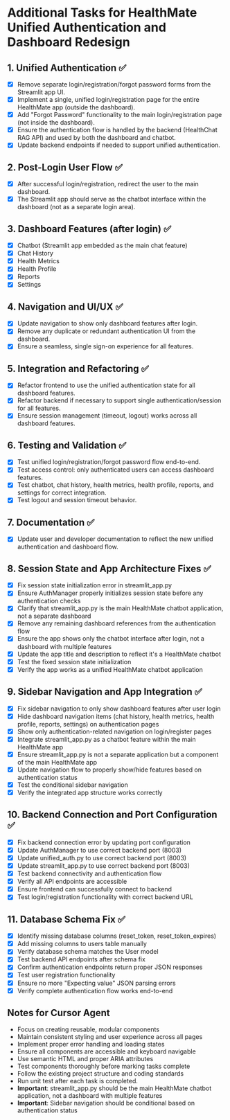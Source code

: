 # Additional Tasks for HealthMate Unified Authentication and Dashboard Redesign

## 1. Unified Authentication ✅
- [x] Remove separate login/registration/forgot password forms from the Streamlit app UI.
- [x] Implement a single, unified login/registration page for the entire HealthMate app (outside the dashboard).
- [x] Add "Forgot Password" functionality to the main login/registration page (not inside the dashboard).
- [x] Ensure the authentication flow is handled by the backend (HealthChat RAG API) and used by both the dashboard and chatbot.
- [x] Update backend endpoints if needed to support unified authentication.

## 2. Post-Login User Flow ✅
- [x] After successful login/registration, redirect the user to the main dashboard.
- [x] The Streamlit app should serve as the chatbot interface within the dashboard (not as a separate login area).

## 3. Dashboard Features (after login) ✅
- [x] Chatbot (Streamlit app embedded as the main chat feature)
- [x] Chat History
- [x] Health Metrics
- [x] Health Profile
- [x] Reports
- [x] Settings

## 4. Navigation and UI/UX ✅
- [x] Update navigation to show only dashboard features after login.
- [x] Remove any duplicate or redundant authentication UI from the dashboard.
- [x] Ensure a seamless, single sign-on experience for all features.

## 5. Integration and Refactoring ✅
- [x] Refactor frontend to use the unified authentication state for all dashboard features.
- [x] Refactor backend if necessary to support single authentication/session for all features.
- [x] Ensure session management (timeout, logout) works across all dashboard features.

## 6. Testing and Validation ✅
- [x] Test unified login/registration/forgot password flow end-to-end.
- [x] Test access control: only authenticated users can access dashboard features.
- [x] Test chatbot, chat history, health metrics, health profile, reports, and settings for correct integration.
- [x] Test logout and session timeout behavior.

## 7. Documentation ✅
- [x] Update user and developer documentation to reflect the new unified authentication and dashboard flow.

## 8. Session State and App Architecture Fixes ✅
- [x] Fix session state initialization error in streamlit_app.py
- [x] Ensure AuthManager properly initializes session state before any authentication checks
- [x] Clarify that streamlit_app.py is the main HealthMate chatbot application, not a separate dashboard
- [x] Remove any remaining dashboard references from the authentication flow
- [x] Ensure the app shows only the chatbot interface after login, not a dashboard with multiple features
- [x] Update the app title and description to reflect it's a HealthMate chatbot
- [x] Test the fixed session state initialization
- [x] Verify the app works as a unified HealthMate chatbot application

## 9. Sidebar Navigation and App Integration ✅
- [x] Fix sidebar navigation to only show dashboard features after user login
- [x] Hide dashboard navigation items (chat history, health metrics, health profile, reports, settings) on authentication pages
- [x] Show only authentication-related navigation on login/register pages
- [x] Integrate streamlit_app.py as a chatbot feature within the main HealthMate app
- [x] Ensure streamlit_app.py is not a separate application but a component of the main HealthMate app
- [x] Update navigation flow to properly show/hide features based on authentication status
- [x] Test the conditional sidebar navigation
- [x] Verify the integrated app structure works correctly

## 10. Backend Connection and Port Configuration ✅
- [x] Fix backend connection error by updating port configuration
- [x] Update AuthManager to use correct backend port (8003)
- [x] Update unified_auth.py to use correct backend port (8003)
- [x] Update streamlit_app.py to use correct backend port (8003)
- [x] Test backend connectivity and authentication flow
- [x] Verify all API endpoints are accessible
- [x] Ensure frontend can successfully connect to backend
- [x] Test login/registration functionality with correct backend URL

## 11. Database Schema Fix ✅
- [x] Identify missing database columns (reset_token, reset_token_expires)
- [x] Add missing columns to users table manually
- [x] Verify database schema matches the User model
- [x] Test backend API endpoints after schema fix
- [x] Confirm authentication endpoints return proper JSON responses
- [x] Test user registration functionality
- [x] Ensure no more "Expecting value" JSON parsing errors
- [x] Verify complete authentication flow works end-to-end

## Notes for Cursor Agent
- Focus on creating reusable, modular components
- Maintain consistent styling and user experience across all pages
- Implement proper error handling and loading states
- Ensure all components are accessible and keyboard navigable
- Use semantic HTML and proper ARIA attributes
- Test components thoroughly before marking tasks complete
- Follow the existing project structure and coding standards
- Run unit test after each task is completed.
- **Important**: streamlit_app.py should be the main HealthMate chatbot application, not a dashboard with multiple features
- **Important**: Sidebar navigation should be conditional based on authentication status